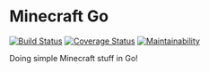 Minecraft Go
===
[![Build Status](https://travis-ci.org/SpencerSharkey/gomc.svg?branch=master)](https://travis-ci.org/SpencerSharkey/gomc)
[![Coverage Status](https://coveralls.io/repos/github/SpencerSharkey/gomc/badge.svg?branch=master)](https://coveralls.io/github/SpencerSharkey/gomc?branch=master)
[![Maintainability](https://api.codeclimate.com/v1/badges/9b0cf6b594cbf294dd5c/maintainability)](https://codeclimate.com/github/SpencerSharkey/gomc/maintainability)

Doing simple Minecraft stuff in Go!

